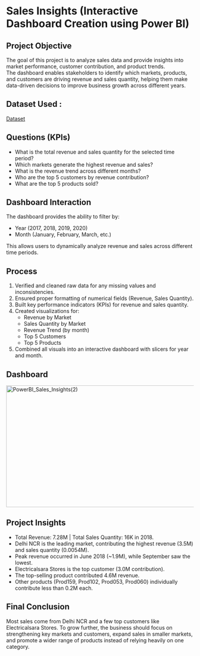 # Sales Insights (Interactive Dashboard Creation using Power BI)
## Project Objective
The goal of this project is to analyze sales data and provide insights into market performance, customer contribution, and product trends.  
The dashboard enables stakeholders to identify which markets, products, and customers are driving revenue and sales quantity, helping them make data-driven decisions to improve business growth across different years.
## Dataset Used : 
  [Dataset](https://github.com/GOWRISANKAR16/PowerBI_Sales_Insights/blob/main/db_dump.sql)
## Questions (KPIs)
- What is the total revenue and sales quantity for the selected time period?
- Which markets generate the highest revenue and sales?
- What is the revenue trend across different months?
- Who are the top 5 customers by revenue contribution?
- What are the top 5 products sold?

## Dashboard Interaction
The dashboard provides the ability to filter by:
- Year (2017, 2018, 2019, 2020)
- Month (January, February, March, etc.)

This allows users to dynamically analyze revenue and sales across different time periods.
## Process
1. Verified and cleaned raw data for any missing values and inconsistencies.  
2. Ensured proper formatting of numerical fields (Revenue, Sales Quantity).  
3. Built key performance indicators (KPIs) for revenue and sales quantity.  
4. Created visualizations for:  
   - Revenue by Market  
   - Sales Quantity by Market  
   - Revenue Trend (by month)  
   - Top 5 Customers  
   - Top 5 Products  
5. Combined all visuals into an interactive dashboard with slicers for year and month.
## Dashboard
<img width="612" height="326" alt="PowerBI_Sales_Insights(2)" src="https://github.com/user-attachments/assets/b8a74bfb-3cab-41ae-9d22-397f04732452" />


## Project Insights
- Total Revenue: 7.28M | Total Sales Quantity: 16K in 2018.
- Delhi NCR is the leading market, contributing the highest revenue (3.5M) and sales quantity (0.0054M).
- Peak revenue occurred in June 2018 (~1.9M), while September saw the lowest.
- Electricalsara Stores is the top customer (3.0M contribution).
- The top-selling product contributed 4.6M revenue.
- Other products (Prod159, Prod102, Prod053, Prod060) individually contribute less than 0.2M each.
## Final Conclusion
Most sales come from Delhi NCR and a few top customers like Electricalsara Stores. To grow further, the business should focus on strengthening key markets and customers, expand sales in smaller markets, and promote a wider range of products instead of relying heavily on one category.










 


